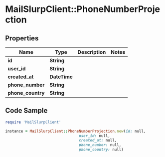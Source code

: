 # MailSlurpClient::PhoneNumberProjection

## Properties

Name | Type | Description | Notes
------------ | ------------- | ------------- | -------------
**id** | **String** |  | 
**user_id** | **String** |  | 
**created_at** | **DateTime** |  | 
**phone_number** | **String** |  | 
**phone_country** | **String** |  | 

## Code Sample

```ruby
require 'MailSlurpClient'

instance = MailSlurpClient::PhoneNumberProjection.new(id: null,
                                 user_id: null,
                                 created_at: null,
                                 phone_number: null,
                                 phone_country: null)
```


